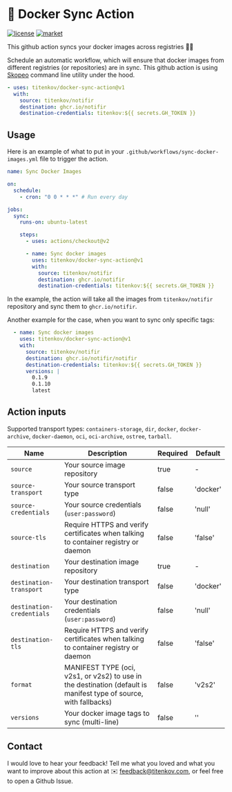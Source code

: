 # 🐳 Docker Sync Action

[![license](https://img.shields.io/badge/License-MIT-purple.svg)](LICENSE)
[![market](https://img.shields.io/badge/Get_it-on_the_Marketplace-informational.svg)](https://github.com/marketplace/actions/docker-sync-action)

This github action syncs your docker images across registries 🤹‍♀️

Schedule an automatic workflow, which will ensure that docker images from different registries (or repositories) are in sync. This github action is using [Skopeo](https://github.com/containers/skopeo) command line utility under the hood.

```yaml
- uses: titenkov/docker-sync-action@v1
  with:
    source: titenkov/notifir
    destination: ghcr.io/notifir
    destination-credentials: titenkov:${{ secrets.GH_TOKEN }}
```

## Usage

Here is an example of what to put in your `.github/workflows/sync-docker-images.yml` file to trigger the action.

```yaml
name: Sync Docker Images

on:
  schedule:
    - cron: "0 0 * * *" # Run every day

jobs:
  sync:
    runs-on: ubuntu-latest

    steps:
      - uses: actions/checkout@v2

      - name: Sync docker images
        uses: titenkov/docker-sync-action@v1
        with:
          source: titenkov/notifir
          destination: ghcr.io/notifir
          destination-credentials: titenkov:${{ secrets.GH_TOKEN }}
```

In the example, the action will take all the images from `titenkov/notifir` repository and sync them to `ghcr.io/notifir`.

Another example for the case, when you want to sync only specific tags:

```yaml
  - name: Sync docker images
    uses: titenkov/docker-sync-action@v1
    with:
      source: titenkov/notifir
      destination: ghcr.io/notifir/notifir
      destination-credentials: titenkov:${{ secrets.GH_TOKEN }}
      versions: |
        0.1.9
        0.1.10
        latest
```

## Action inputs

Supported transport types: `containers-storage`, `dir`, `docker`, `docker-archive`, `docker-daemon`, `oci`, `oci-archive`, `ostree`, `tarball`.

| Name                      | Description                                                                                                       | Required | Default  |
| ------------------------- | ----------------------------------------------------------------------------------------------------------------- | -------- | -------- |
| `source`                  | Your source image repository                                                                                      | true     | -        |
| `source-transport`        | Your source transport type                                                                                        | false    | 'docker' |
| `source-credentials`      | Your source credentials (`user:password`)                                                                         | false    | 'null'   |
| `source-tls`              | Require HTTPS and verify certificates when talking to container registry or daemon                                | false    | 'false'  |
| `destination`             | Your destination image repository                                                                                 | true     | -        |
| `destination-transport`   | Your destination transport type                                                                                   | false    | 'docker' |
| `destination-credentials` | Your destination credentials (`user:password`)                                                                    | false    | 'null'   |
| `destination-tls`         | Require HTTPS and verify certificates when talking to container registry or daemon                                | false    | 'false'  |
| `format `                 | MANIFEST TYPE (oci, v2s1, or v2s2) to use in the destination (default is manifest type of source, with fallbacks) | false    | 'v2s2'   |
| `versions `               | Your docker image tags to sync (multi-line)                                                                       | false    | ''       |

## Contact

I would love to hear your feedback! Tell me what you loved and what you want to improve about this action at ✉️ feedback@titenkov.com, or feel free to open a Github Issue.<br />
